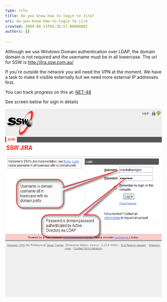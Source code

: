 ```yaml
---
type: rule
title: Do you know how to login to Jira?
uri: do-you-know-how-to-login-to-jira
created: 2009-08-13T05:16:57.0000000Z
authors: []

---
```




<span class='intro'> Although we use Windows Domain authentication over LDAP, the domain domain is not required and the username must be in all lowercase. The url for SSW is <a shape="rect" href="/Pages/HowdoIsignintoJira.aspx">http&#58;//jira.ssw.com.au/</a> 
​​ </span>


  <p>If you're outside the network you will need the VPN at the moment. We have a task to make it visible externally but we need more external IP addresses first. </p>
<p>You can track progress on this at&#58; <a shape="rect" href="/Pages/HowdoIsignintoJira.aspx" target="_blank">NET-48</a></p>
<p>See screen below for sign in details</p>
<p><img width="621" height="605" alt="Alternate Text" src="SignIn.png" border="0" style="border-bottom-width&#58;0px;border-bottom-style&#58;solid;border-bottom-color&#58;initial;border-left-width&#58;0px;border-left-style&#58;solid;border-left-color&#58;initial;border-top-width&#58;0px;border-top-style&#58;solid;border-top-color&#58;initial;border-right-width&#58;0px;border-right-style&#58;solid;border-right-color&#58;initial;" />&#160;</p>



